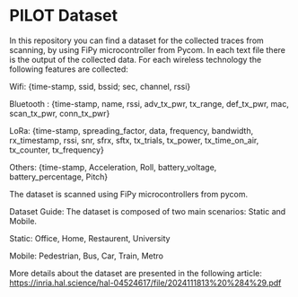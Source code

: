 # PILOT Dataset


In this repository you can find a dataset for the collected traces from scanning, by using FiPy microcontroller from Pycom. In each text file there is the output of the collected data. For each wireless technology the following features are collected:

Wifi: {time-stamp, ssid, bssid; sec, channel, rssi}

Bluetooth : {time-stamp, name, rssi, adv_tx_pwr, tx_range, def_tx_pwr, mac, scan_tx_pwr, conn_tx_pwr}

LoRa: {time-stamp, spreading_factor, data, frequency, bandwidth, rx_timestamp, rssi, snr, sfrx, sftx, tx_trials, tx_power, tx_time_on_air, tx_counter, tx_frequency}

Others:
{time-stamp, Acceleration, Roll, battery_voltage, battery_percentage, Pitch}

The dataset is scanned using FiPy microcontrollers from pycom.

Dataset Guide: The dataset is composed of two main scenarios: Static and Mobile.

Static:
Office, Home, Restaurent, University

Mobile:
Pedestrian, Bus, Car, Train, Metro

More details about the dataset are presented in the following article: https://inria.hal.science/hal-04524617/file/2024111813%20%284%29.pdf

